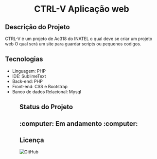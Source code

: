 <h1 align = "center">CTRL-V Aplicação web </h1>

<h2>Descrição do Projeto</h2>

<p>CTRL-V é um projeto de Ac318 do INATEL o qual deve se criar um projeto web
  O qual será um site para guardar scripts ou pequenos codigos.<p>
<h2>Tecnologias</h2>
<ul>
  <li>Linguagem: PHP</li>
  <li>IDE: SublimeText</li>
  <li>Back-end: PHP</li>
  <li>Front-end: CSS e Bootstrap</li>
  <li>Banco de dados Relacional: Mysql</li>
<ul>
<h2>Status do Projeto<h2>
:computer: Em andamento :computer:

<h2>Licença</h2>
<img alt="GitHub" src="https://img.shields.io/github/license/felippeGEC/CTRL-V">
